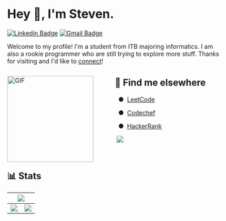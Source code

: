 # Hey 👋, I'm Steven.

[![Linkedin Badge](https://img.shields.io/badge/-stwen-blue?style=flat&logo=Linkedin&logoColor=white&link=https://www.linkedin.com/in/stwen/)](https://www.linkedin.com/in/stwen/)
[![Gmail Badge](https://img.shields.io/badge/-stevenwen81-c14438?style=flat&logo=Gmail&logoColor=white&link=mailto:stevenwen81@gmail.com)](mailto:stevenwen81@gmail.com)

Welcome to my profile! I'm a student from ITB majoring informatics. I am also a rookie programmer who are still trying to explore more stuff. Thanks for visiting and I'd like to [connect](www.linkedin.com/in/stwen)!

<img align="left" alt="GIF" src="https://img.wattpad.com/527509405a67af0f808eed941a169ae2851dc636/68747470733a2f2f73332e616d617a6f6e6177732e636f6d2f776174747061642d6d656469612d736572766963652f53746f7279496d6167652f4d68796643466e584e6b51494f513d3d2d3233363439313334322e313433663239386263353639396638302e676966" width=200 style="margin-right:50px; margin-bottom:10px; margin-top:12px;" />

## 🔎 Find me elsewhere

&nbsp;&nbsp;●&nbsp; [LeetCode](https://leetcode.com/loopfree/)

&nbsp;&nbsp;●&nbsp; [Codechef](https://www.codechef.com/users/steven_wen)

&nbsp;&nbsp;●&nbsp; [HackerRank](https://www.hackerrank.com/stevenwen81)

&nbsp;![](https://komarev.com/ghpvc/?username=StevenWen81&color=blue)

<br />

## 📊 Stats

<table>
<thead>
<tr>
<th align="center" colspan="3"> <img src=https://github-profile-trophy.vercel.app/?username=loopfree&margin-w=15&row=1&column=7&theme=darkhub /> </th>
</tr>
</thead>
<tbody>
<tr>
<td align="center"> <img src=https://github-readme-stats.vercel.app/api?username=loopfree&show_icons=true&count_private=true&include_all_commits=true&theme=tokyonight /> </td>
<td align="center"> <img src=https://github-readme-stats.vercel.app/api/top-langs/?username=loopfree&langs_count=8&theme=tokyonight&layout=compact /> </td>
</tr>
</tbody>
</table>
